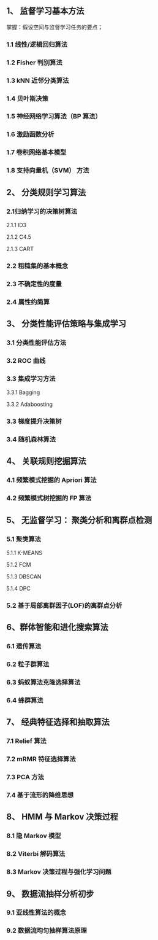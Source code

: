 ## 1、 监督学习基本方法 

掌握：假设空间与监督学习任务的要点； 

### 1.1 线性/逻辑回归算法

### 1.2 Fisher 判别算法

### 1.3 kNN 近邻分类算法

### 1.4 贝叶斯决策

### 1.5 神经网络学习算法（BP 算法）

### 1.6 激励函数分析

### 1.7 卷积网络基本模型

### 1.8 支持向量机（SVM） 方法

## 2、 分类规则学习算法 

### 2.1归纳学习的决策树算法

2.1.1 ID3

2.1.2 C4.5

2.1.3 CART 

### 2.2 粗糙集的基本概念

### 2.3 不确定性的度量

### 2.4 属性约简算

## 3、 分类性能评估策略与集成学习 

### 3.1 分类性能评估方法

### 3.2 ROC 曲线

### 3.3 集成学习方法

3.3.1 Bagging 

3.3.2 Adaboosting 

### 3.3 梯度提升决策树

### 3.4 随机森林算法

## 4、 关联规则挖掘算法 

### 4.1 频繁模式挖掘的 Apriori 算法

### 4.2 频繁模式树挖掘的 FP 算法

## 5、 无监督学习： 聚类分析和离群点检测 

### 5.1 聚类算法

5.1.1 K-MEANS

5.1.2 FCM

5.1.3 DBSCAN

5.1.4 DPC

### 5.2 基于局部离群因子(LOF)的离群点分析

## 6、群体智能和进化搜索算法 

### 6.1 遗传算法

### 6.2 粒子群算法

### 6.3 蚂蚁算法克隆选择算法

### 6.4 蜂群算法

## 7、 经典特征选择和抽取算法 

### 7.1 Relief 算法

### 7.2 mRMR 特征选择算法

### 7.3 PCA 方法

### 7.4 基于流形的降维思想

## 8、 HMM 与 Markov 决策过程 

### 8.1 隐 Markov 模型

### 8.2 Viterbi 解码算法

### 8.3 Markov 决策过程与强化学习问题

## 9、 数据流抽样分析初步 

### 9.1 亚线性算法的概念

### 9.2 数据流均匀抽样算法原理